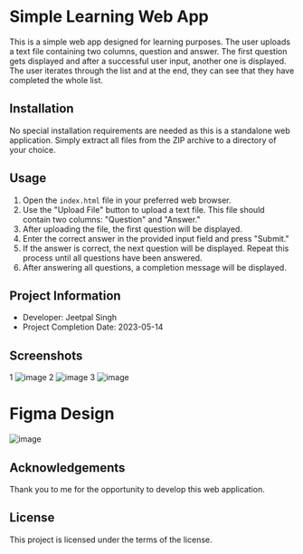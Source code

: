 # Simple Learning Web App

This is a simple web app designed for learning purposes. The user uploads a text file containing two columns, question and answer. The first question gets displayed and after a successful user input, another one is displayed. The user iterates through the list and at the end, they can see that they have completed the whole list.

## Installation

No special installation requirements are needed as this is a standalone web application. Simply extract all files from the ZIP archive to a directory of your choice.

## Usage

1. Open the `index.html` file in your preferred web browser.
2. Use the "Upload File" button to upload a text file. This file should contain two columns: "Question" and "Answer."
3. After uploading the file, the first question will be displayed.
4. Enter the correct answer in the provided input field and press "Submit."
5. If the answer is correct, the next question will be displayed. Repeat this process until all questions have been answered.
6. After answering all questions, a completion message will be displayed.

## Project Information

- Developer: Jeetpal Singh
- Project Completion Date: 2023-05-14

## Screenshots
1
![image](https://github.com/Jeetpal1/Learning-Quiz-App/assets/70360391/b700f2ce-5e09-44ba-b25c-6b108ba6165e)
2
![image](https://github.com/Jeetpal1/Learning-Quiz-App/assets/70360391/181944ce-d3ad-4244-9f96-c38c45a92fa0)
3
![image](https://github.com/Jeetpal1/Learning-Quiz-App/assets/70360391/1f8de493-17f1-4395-9ba3-491d546fa65a)
# Figma Design
![image](https://github.com/Jeetpal1/Learning-Quiz-App/assets/70360391/320abad1-5008-405b-9d7e-5dc960ceb04f)

## Acknowledgements

Thank you to me for the opportunity to develop this web application.

## License

This project is licensed under the terms of the license.
